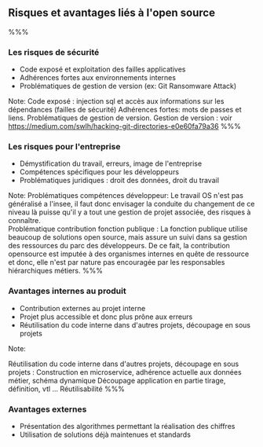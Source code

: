 <!-- .slide: data-background-image="images/risk.svg" data-background-size="700px" class="chapter" -->

## Risques et avantages liés à l'open source

%%%


<!-- .slide: data-background-image="images/risk.svg" data-background-size="600px" class="slide" -->

### Les risques de sécurité

- Code exposé et exploitation des failles applicatives
- Adhérences fortes aux environnements internes
- Problématiques de gestion de version (ex: Git Ransomware Attack)

Note:
Code exposé : injection sql et accès aux informations sur les dépendances (failles de sécurité)
Adhérences fortes: mots de passes et liens. Problématiques de gestion de version.
Gestion de version : voir https://medium.com/swlh/hacking-git-directories-e0e60fa79a36
%%%


<!-- .slide: data-background-image="images/risk.svg" data-background-size="600px" class="slide" -->

### Les risques pour l'entreprise

- Démystification du travail, erreurs, image de l'entreprise
- Compétences spécifiques pour les développeurs
- Problématiques juridiques : droit des données, droit du travail

Note:
Problématiques compétences développeur: 
Le travail OS n'est pas généralisé a l'insee, il faut donc envisager la conduite du changement de ce niveau là puisse qu'il y a tout une gestion de projet associée, des risques à connaître.  
Problématique contribution fonction publique : 
La fonction publique utilise beaucoup de solutions open source, mais assure un suivi dans sa gestion des ressources du parc des développeurs. De ce fait, la contribution opensource est imputée à des organismes internes en quête de ressource et donc, elle n'est par nature pas encouragée par les responsables hiérarchiques métiers.
%%%


<!-- .slide: data-background-image="images/risk.svg" data-background-size="600px" class="slide" -->

### Avantages internes au produit

- Contribution externes au projet interne
- Projet plus accessible et donc plus prône aux erreurs 
- Réutilisation du code interne dans d'autres projets, découpage en sous projets

Note:


Réutilisation du code interne dans d'autres projets, découpage en sous projets : 
Construction en microservice, adhérence actuelle aux données métier, schéma dynamique
Découpage application en partie tirage, définition, vtl ... Réutilisabilité
%%%


<!-- .slide: data-background-image="images/risk.svg" data-background-size="600px" class="slide" -->

### Avantages externes
- Présentation des algorithmes permettant la réalisation des chiffres
- Utilisation de solutions déjà maintenues et standards

